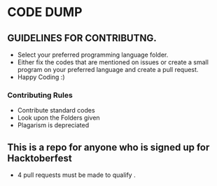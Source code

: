# CODE DUMP

## GUIDELINES FOR CONTRIBUTNG.

- Select your preferred programming language folder.
- Either fix the codes that are mentioned on issues or create a small program on your preferred language and create a pull request.
- Happy Coding :)


### Contributing Rules

- Contribute standard codes
- Look upon the Folders given
- Plagarism is depreciated

## This is a repo for anyone who is signed up for Hacktoberfest

- 4 pull requests must be made to qualify .
